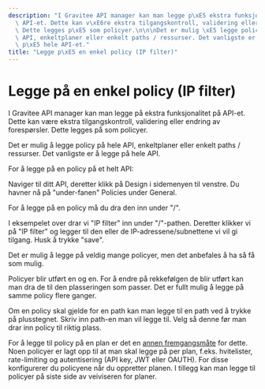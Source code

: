 ```yaml
---
description: "I Gravitee API manager kan man legge p\xE5 ekstra funksjonalitet p\xE5\
  \ API-et. Dette kan v\xE6re ekstra tilgangskontroll, validering eller endring av forespørsler.\
  \ Dette legges p\xE5 som policyer.\n\n\nDet er mulig \xE5 legge policy p\xE5 hele\
  \ API, enkeltplaner eller enkelt paths / ressurser. Det vanligste er \xE5 legge\
  \ p\xE5 hele API-et."
title: "Legge p\xE5 en enkel policy (IP filter)"
---
```


# Legge på en enkel policy (IP filter)

I Gravitee API manager kan man legge på ekstra funksjonalitet på API-et. Dette kan være ekstra tilgangskontroll, validering eller endring av forespørsler. Dette legges på som policyer.

Det er mulig å legge policy på hele API, enkeltplaner eller enkelt paths / ressurser. Det vanligste er å legge på hele API.

For å legge på en policy på et helt API:

Naviger til ditt API, deretter klikk på Design i sidemenyen til venstre. Du havner nå på "under-fanen" Policies under General.

For å legge på en policy må du dra den inn under "/".

I eksempelet over drar vi "IP filter" inn under "/"-pathen. Deretter klikker vi på "IP filter" og legger til den eller de IP-adressene/subnettene vi vil gi tilgang. Husk å trykke "save".

Det er mulig å legge på veldig mange policyer, men det anbefales å ha så få som mulig.

Policyer blir utført en og en. For å endre på rekkefølgen de blir utført kan man dra de til den plasseringen som passer. Det er fullt mulig å legge på samme policy flere ganger.

Om en policy skal gjelde for en path kan man legge til en path ved å trykke på plusstegnet. Skriv inn path-en man vil legge til. Velg så denne før man drar inn policy til riktig plass.

For å legge til policy på en plan er det en [annen fremgangsmåte](https://www.usit.uio.no/prosjekter/datadeling/arbeidsomrader/integrasjonsarkitektur/dokumentasjon/veiledere/api-manager/opprette-plan.html#toc2) for dette. Noen policyer er lagt opp til at man skal legge på per plan, f.eks. hvitelister, rate-limiting og autentisering (API key, JWT eller OAUTH). For disse konfigurerer du policyene når du oppretter planen. I tillegg kan man legge til policyer på siste side av veiviseren for planer.
